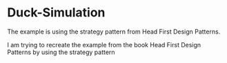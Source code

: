 # Duck-Simulation

The example is using the strategy pattern from Head First Design Patterns.

I am trying to recreate the example from the book Head First Design Patterns by using the strategy pattern
